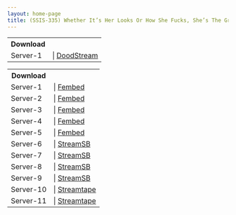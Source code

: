 ```yaml
---
layout: home-page
title: (SSIS-335) Whether It’s Her Looks Or How She Fucks, She’s The Greatest Lover Of All Time, And Now You’re Going On An Overnight Hot Spring Resort Adultery Trip Where You Get To Fuck Her Brains Out Konan Koyoi
---
```


<table><tbody>
<tr>
<th>Download</th>
</tr>
<tr>
<td>Server-1</td>
<td>| <a href="https://dood.ws/e/44rmrnps7mk8otvjh21qo1imezdg6rw" target="_blank">DoodStream</a></td>
</tr>
</tbody></table>

<table><tbody>
<tr>
<th>Download</th>
</tr>
<tr>
<td>Server-1</td>
<td>| <a href="https://watchjavnow.xyz/f/pzl5gumqey38wqq" target="_blank">Fembed</a></td>
</tr>
<tr>
<td>Server-2</td>
<td>| <a href="https://javhdfree.icu/f/xdnz7h5jj6dml06" target="_blank">Fembed</a></td>
</tr>
<tr>
<td>Server-3</td>
<td>| <a href="https://smartshare.tv/f/d-gz8sxke5x1ywe" target="_blank">Fembed</a></td>
</tr>
<tr>
<td>Server-4</td>
<td>| <a href="https://mycloudzz.com/f/47r2rfzdedx48qj" target="_blank">Fembed</a></td>
</tr>
<tr>
<td>Server-5</td>
<td>| <a href="https://vanfem.com/f/wrg2wun340lp736" target="_blank">Fembed</a></td>
</tr>
<tr>
<td>Server-6</td>
<td>| <a href="https://javside.com/d/v9wem92wpcgn.html" target="_blank">StreamSB</a></td>
</tr>
<tr>
<td>Server-7</td>
<td>| <a href="https://viewsb.com/d/scrzu85v19se.html" target="_blank">StreamSB</a></td>
</tr>
<tr>
<td>Server-8</td>
<td>| <a href="https://streamsb.net/d/hlvjx2q41l77.html" target="_blank">StreamSB</a></td>
</tr>
<tr>
<td>Server-9</td>
<td>| <a href="https://tubesb.com/d/paj914vgqkb4.html" target="_blank">StreamSB</a></td>
</tr>
<tr>
<td>Server-10</td>
<td>| <a href="https://streamtape.com/v/z3YjWvWeJ2Sv9w" target="_blank">Streamtape</a></td>
</tr>
<tr>
<td>Server-11</td>
<td>| <a href="https://streamtape.com/v/d8PoAOgzjlTkqMk" target="_blank">Streamtape</a></td>
</tr>
</tbody></table>
